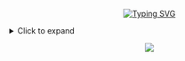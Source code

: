 <div align="center">

[![Typing SVG](https://readme-typing-svg.demolab.com?font=Fira+Code&size=40&duration=3500&pause=1000&color=FFFFFF&center=true&vCenter=true&random=true&width=600&height=100&lines=Software+Developer;Cybersecurity+Expert;SysAdmin;Network+Engineer;Malware+Dev)](https://git.io/typing-svg)

</div>

<details>
<summary>Click to expand</summary>

This content will be hidden by default and can be expanded by clicking the summary.

You can include:
- Lists
- **Bold text**
- *Italic text*
- Code blocks
- Links
- Any other Markdown content

</details>

<p align="center">
  <a href="https://skillicons.dev">
    <img src="https://skillicons.dev/icons?i=c,cpp,python,postgres,powershell" />
  </a>
</p>

<!--
<p align="center">
    <img src="https://github-readme-stats.vercel.app/api/wakatime?username=matixandr09&theme=dark&layout=compact&hide_title=true&langs_count=10" alt="MatixAndr's wakatime stats">
</p>
-->
